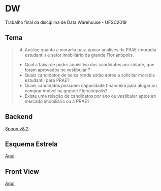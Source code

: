 # DW
Trabalho final da disciplina de Data Warehouse - UFSC2019

## Tema
> 4. Análise quanto a moradia para apoiar análises da PRAE (moradia estudantil) e setor imobiliário da grande Florianópolis.  
> * Qual a faixa de poder aquisitivo dos candidatos por cidade, que foram aprovados no vestibular ?
> * Quais candidatos de baixa renda estão aptos a solicitar moradia estudantil para PRAE?
> * Quais candidatos possuem capacidade financeira para alugar ou comprar imóvel na grande Florianópolis?
> * Existe uma relação de candidatos por ano ou vestibular aptos ao mercado imobiliário ou a PRAE?

## Backend
[Spoon v8.2](https://sourceforge.net/projects/pentaho/)

## Esquema Estrela
[Aqui](https://github.com/DiegoFeijo13/dwfinal/blob/master/esquema-estrela.jpg)

## Front View
[Aqui](https://app.powerbi.com/view?r=eyJrIjoiN2MwZTBiN2UtN2M2Yi00MmI1LWE3MmMtYTRiNzViNTA2MjZkIiwidCI6IjQzN2ZiNDI5LWVjMzUtNDVjYi05MzhiLTY4MmEyYTM1MWJmYyJ9)

